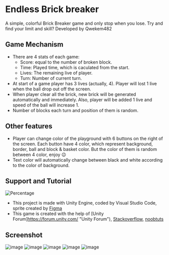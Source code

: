 # Endless Brick breaker

A simple, colorful Brick Breaker game and only stop when you lose.
Try and find your limit and skill?
Developed by Qwekem482


## Game Mechanism
 - There are 4 stats of each game:
    - Score: equal to the number of broken block.
    - Time: Played time, which is caculated from the start.
    - Lives: The remaining live of player.
    - Turn: Number of current turn.
 - At start of a game player has 3 lives (actually, 4). Player will lost 1 live when the ball drop out off the screen. 
 - When player clear all the brick, new brick will be generated automatically and immediately. Also, player will be added 1 live and speed of the ball will increase 1.
 - Number of blocks each turn and position of them is random. 

## Other features
 - Player can change color of the playground with 6 buttons on the right of the screen. Each button have 4 color, which represent background, border, ball and block & basket color. But the color of them is random between 4 color, enjoy :wink:
 - Text color will automatically change between black and white according to the color of background.
 
## Support and Tutorial
 ![Percentage](https://user-images.githubusercontent.com/80797630/216106474-3f61e883-1114-42af-acfd-2af312b6d185.png)

 - This project is made with Unity Engine, coded by Visual Studio Code, sprite created by [Figma](https://www.figma.com/ "Figma")
 - This game is created with the help of [Unity Forum]https://forum.unity.com/ "Unity Forum"), [Stackoverflow](https://stackoverflow.com/ "Stackoverflow"), [noobtuts](https://noobtuts.com/unity/2d-arkanoid-game "noobtuts")
 
## Screenshot
![image](https://user-images.githubusercontent.com/80797630/216096930-7101e820-dcf2-40f6-b9c9-58fcd5ac7334.png)
![image](https://user-images.githubusercontent.com/80797630/216099994-3f26d3c9-3602-4862-93e1-a559d277c363.png)
![image](https://user-images.githubusercontent.com/80797630/216100106-20202d32-d52a-49c9-9416-c04247acf02f.png)
![image](https://user-images.githubusercontent.com/80797630/216100294-fb5e5ade-8d74-41f1-94dc-8c19b6a515cf.png)
![image](https://user-images.githubusercontent.com/80797630/216100473-88948d0a-862a-496e-bc98-47da7ebb0899.png)


